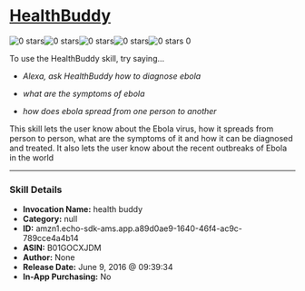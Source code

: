 # [HealthBuddy](http://alexa.amazon.com/#skills/amzn1.echo-sdk-ams.app.a89d0ae9-1640-46f4-ac9c-789cce4a4b14)
![0 stars](../../images/ic_star_border_black_18dp_1x.png)![0 stars](../../images/ic_star_border_black_18dp_1x.png)![0 stars](../../images/ic_star_border_black_18dp_1x.png)![0 stars](../../images/ic_star_border_black_18dp_1x.png)![0 stars](../../images/ic_star_border_black_18dp_1x.png) 0

To use the HealthBuddy skill, try saying...

* *Alexa, ask HealthBuddy how to diagnose ebola*

* *what are the symptoms of ebola*

* *how does ebola spread from one person to another*

This skill lets the user know about the Ebola virus, how it spreads from person to person, what are the symptoms of it and how it can be diagnosed and treated. It also lets the user know about the recent outbreaks of Ebola in the world

***

### Skill Details

* **Invocation Name:** health buddy
* **Category:** null
* **ID:** amzn1.echo-sdk-ams.app.a89d0ae9-1640-46f4-ac9c-789cce4a4b14
* **ASIN:** B01GOCXJDM
* **Author:** None
* **Release Date:** June 9, 2016 @ 09:39:34
* **In-App Purchasing:** No
